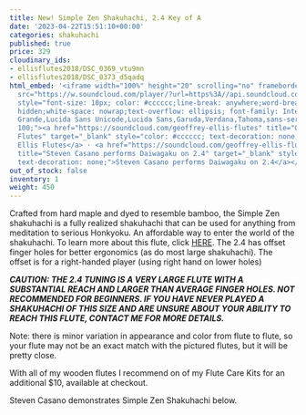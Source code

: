 ```yaml
---
title: New! Simple Zen Shakuhachi, 2.4 Key of A
date: '2023-04-22T15:51:10+00:00'
categories: shakuhachi
published: true
price: 329
cloudinary_ids:
- ellisflutes2018/DSC_0369_vtu9mn
- ellisflutes2018/DSC_0373_d5qadq
html_embed: '<iframe width="100%" height="20" scrolling="no" frameborder="no" allow="autoplay"
  src="https://w.soundcloud.com/player/?url=https%3A//api.soundcloud.com/tracks/1471467844&color=%23ff5500&inverse=false&auto_play=false&show_user=true"></iframe><div
  style="font-size: 10px; color: #cccccc;line-break: anywhere;word-break: normal;overflow:
  hidden;white-space: nowrap;text-overflow: ellipsis; font-family: Interstate,Lucida
  Grande,Lucida Sans Unicode,Lucida Sans,Garuda,Verdana,Tahoma,sans-serif;font-weight:
  100;"><a href="https://soundcloud.com/geoffrey-ellis-flutes" title="Geoffrey Ellis
  Flutes" target="_blank" style="color: #cccccc; text-decoration: none;">Geoffrey
  Ellis Flutes</a> · <a href="https://soundcloud.com/geoffrey-ellis-flutes/steven-casano-plays-daiwagaku-on-24"
  title="Steven Casano performs Daiwagaku on 2.4" target="_blank" style="color: #cccccc;
  text-decoration: none;">Steven Casano performs Daiwagaku on 2.4</a></div>'
out_of_stock: false
inventory: 1
weight: 450
---
```


Crafted from hard maple and dyed to resemble bamboo, the Simple Zen shakuhachi is a fully realized shakuhachi that can be used for anything from meditation to serious Honkyoku.  An affordable way to enter the world of the shakuhachi.  To learn more about this flute, click [HERE](https://www.ellisflutes.com/world-flutes/shakuhachi).  The 2.4 has offset finger holes for better ergonomics (as do most large shakuhachi).  The offset is for a right-handed player (using right hand on lower holes)

***CAUTION: THE 2.4 TUNING IS A VERY LARGE FLUTE WITH A SUBSTANTIAL REACH AND LARGER THAN AVERAGE FINGER HOLES.  NOT RECOMMENDED FOR BEGINNERS.  IF YOU HAVE NEVER PLAYED A SHAKUHACHI OF THIS SIZE AND ARE UNSURE ABOUT YOUR ABILITY TO REACH THIS FLUTE, CONTACT ME FOR MORE DETAILS.***

Note: there is minor variation in appearance and color from flute to flute, so your flute may not be an exact match with the pictured flutes, but it will be pretty close.

With all of my wooden flutes I recommend on of my Flute Care Kits for an additional $10, available at checkout.

Steven Casano demonstrates Simple Zen Shakuhachi below. 

